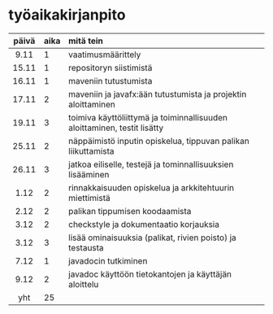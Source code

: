# työaikakirjanpito

| päivä | aika | mitä tein  |
| :----:|:-----| :-----|
| 9.11 | 1 | vaatimusmäärittely |
| 15.11 | 1 | repositoryn siistimistä |
| 16.11 | 1 | maveniin tutustumista |
| 17.11 | 2 | maveniin ja javafx:ään tutustumista ja projektin aloittaminen |
| 19.11 | 3 | toimiva käyttöliittymä ja toiminnallisuuden aloittaminen, testit lisätty |
| 25.11 | 2 | näppäimistö inputin opiskelua, tippuvan palikan liikuttamista |
| 26.11 | 3 | jatkoa eiliselle, testejä ja tominnallisuuksien lisääminen |
| 1.12 | 2 | rinnakkaisuuden opiskelua ja arkkitehtuurin miettimistä |
| 2.12 | 2 | palikan tippumisen koodaamista |
| 3.12 | 2 | checkstyle ja dokumentaatio korjauksia |
| 3.12 | 3 | lisää ominaisuuksia (palikat, rivien poisto) ja testausta |
| 7.12 | 1 | javadocin tutkiminen |
| 9.12 | 2 | javadoc käyttöön tietokantojen ja käyttäjän aloittelu |
| yht | 25 |  |

